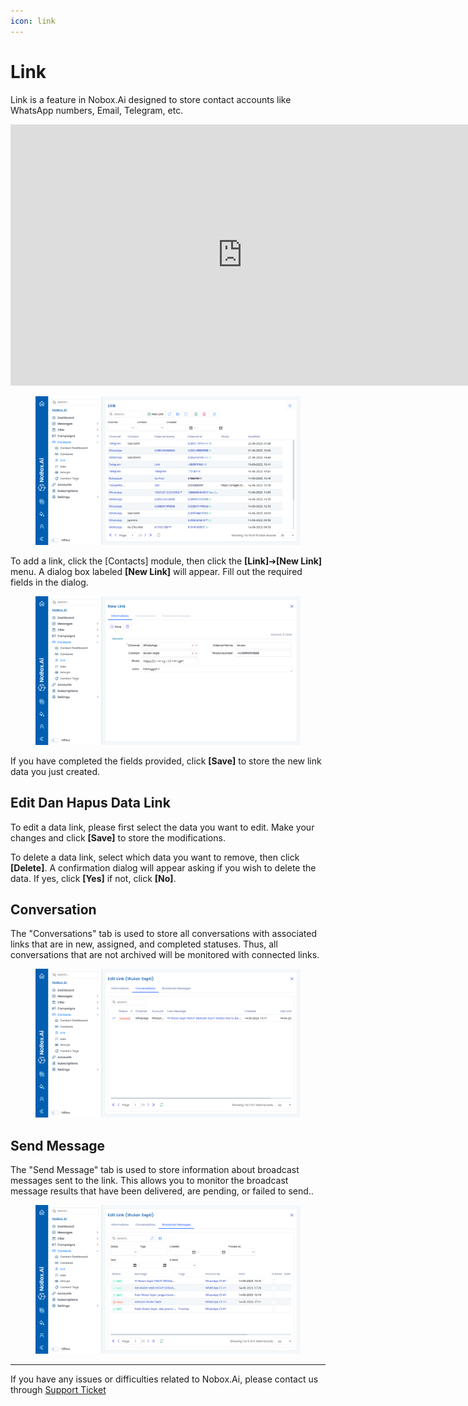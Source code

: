 ```yaml
---
icon: link
---
```


# Link

Link is a feature in Nobox.Ai designed to store contact accounts like WhatsApp numbers, Email, Telegram, etc.

<iframe width="742" height="418" src="https://www.youtube.com/embed/DFfvAKB75RY/" title="01. Instalasi NoBox Desktop" frameborder="0" allow="accelerometer; autoplay; clipboard-write; encrypted-media; gyroscope; picture-in-picture; web-share" referrerpolicy="strict-origin-when-cross-origin" allowfullscreen></iframe>

<figure><img src="../../.gitbook/assets/Link (4).png" alt=""><figcaption></figcaption></figure>

To add a link, click the \[Contacts] module, then click the **\[Link]**➔**\[New Link]** menu. A dialog box labeled **\[New Link]** will appear. Fill out the required fields in the dialog.

<figure><img src="../../.gitbook/assets/New Link  (1).png" alt=""><figcaption></figcaption></figure>

If you have completed the fields provided, click **\[Save]** to store the new link data you just created.

## **Edit Dan Hapus Data Link**&#x20;

To edit a data link, please first select the data you want to edit. Make your changes and click **\[Save]** to store the modifications.

To delete a data link, select which data you want to remove, then click **\[Delete]**. A confirmation dialog will appear asking if you wish to delete the data. If yes, click **\[Yes]** if not, click **\[No]**.

## Conversation

The "Conversations" tab is used to store all conversations with associated links that are in new, assigned, and completed statuses. Thus, all conversations that are not archived will be monitored with connected links.

<figure><img src="../../.gitbook/assets/Conversation (1).png" alt=""><figcaption></figcaption></figure>

## **Send Message**

The "Send Message" tab is used to store information about broadcast messages sent to the link. This allows you to monitor the broadcast message results that have been delivered, are pending, or failed to send..

<figure><img src="../../.gitbook/assets/Broadcast Messages (4).png" alt=""><figcaption></figcaption></figure>

---

If you have any issues or difficulties related to Nobox.Ai, please contact us through [Support Ticket](https://crm.nobox.ai/clients/tickets)
